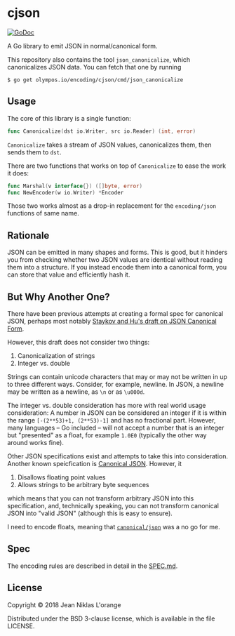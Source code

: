 # cjson

[![GoDoc](https://godoc.org/olympos.io/encoding/cjson?status.svg)](https://godoc.org/olympos.io/encoding/cjson)

A Go library to emit JSON in normal/canonical form.

This repository also contains the tool `json_canonicalize`, which canonicalizes
JSON data. You can fetch that one by running

```shell
$ go get olympos.io/encoding/cjson/cmd/json_canonicalize
```

## Usage

The core of this library is a single function:

```go
func Canonicalize(dst io.Writer, src io.Reader) (int, error)
```

`Canonicalize` takes a stream of JSON values, canonicalizes them, then sends
them to `dst`.

There are two functions that works on top of `Canonicalize` to ease the work it
does:

```go
func Marshal(v interface{}) ([]byte, error)
func NewEncoder(w io.Writer) *Encoder
```

Those two works almost as a drop-in replacement for the `encoding/json`
functions of same name.

## Rationale

JSON can be emitted in many shapes and forms. This is good, but it hinders you
from checking whether two JSON values are identical without reading them into a
structure. If you instead encode them into a canonical form, you can store that
value and efficiently hash it.

## But Why Another One?

There have been previous attempts at creating a formal spec for canonical JSON,
perhaps most notably [Staykov and Hu's draft on JSON Canonical Form](https://tools.ietf.org/html/draft-staykov-hu-json-canonical-form-00).

However, this draft does not consider two things:

1. Canonicalization of strings
2. Integer vs. double

Strings can contain unicode characters that may or may not be written in up to
three different ways. Consider, for example, newline. In JSON, a newline may be
written as a newline, as `\n` or as `\u000d`.

The integer vs. double consideration has more with real world usage
consideration: A number in JSON can be considered an integer if it is within the
range `[-(2**53)+1, (2**53)-1]` and has no fractional part. However, many
languages – Go included – will not accept a number that is an integer but
"presented" as a float, for example `1.0E0` (typically the other way around
works fine).

Other JSON specifications exist and attempts to take this into consideration.
Another known speicfication is [Canonical
JSON](http://wiki.laptop.org/go/Canonical_JSON). However, it

1. Disallows floating point values
2. Allows strings to be arbitrary byte sequences

which means that you can not transform arbitrary JSON into this specification,
and, technically speaking, you can not transform canonical JSON into "valid
JSON" (although this is easy to ensure).

I need to encode floats, meaning that
[`canonical/json`](https://godoc.org/github.com/docker/go/canonical/json) was a
no go for me.

## Spec

The encoding rules are described in detail in the [SPEC.md](SPEC.md).


## License

Copyright © 2018 Jean Niklas L'orange

Distributed under the BSD 3-clause license, which is available in the file
LICENSE.
